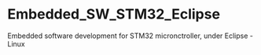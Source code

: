 # Embedded_SW_STM32_Eclipse
Embedded software development for STM32 micronctroller, under Eclipse - Linux
